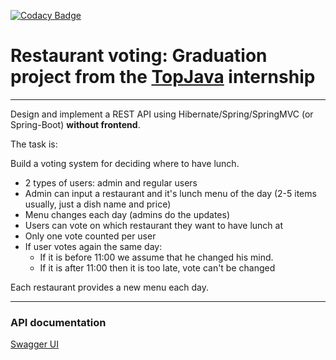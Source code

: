 [![Codacy Badge](https://app.codacy.com/project/badge/Grade/a5b727a2118e4799a8280574a513a946)](https://www.codacy.com/gh/mahou147/graduation-restaurant-voting/dashboard?utm_source=github.com&amp;utm_medium=referral&amp;utm_content=mahou147/graduation-restaurant-voting&amp;utm_campaign=Badge_Grade)
# Restaurant voting:  Graduation project from the [TopJava](https://javaops.ru/view/topjava) internship

----
Design and implement a REST API using Hibernate/Spring/SpringMVC (or Spring-Boot) **without frontend**.

The task is:

Build a voting system for deciding where to have lunch.

* 2 types of users: admin and regular users
* Admin can input a restaurant and it's lunch menu of the day (2-5 items usually, just a dish name and price)
* Menu changes each day (admins do the updates)
* Users can vote on which restaurant they want to have lunch at
* Only one vote counted per user
* If user votes again the same day:
    - If it is before 11:00 we assume that he changed his mind.
    - If it is after 11:00 then it is too late, vote can't be changed

Each restaurant provides a new menu each day.

-----------------------------
### API documentation
[Swagger UI](http://localhost:8080/swagger-ui.html)
